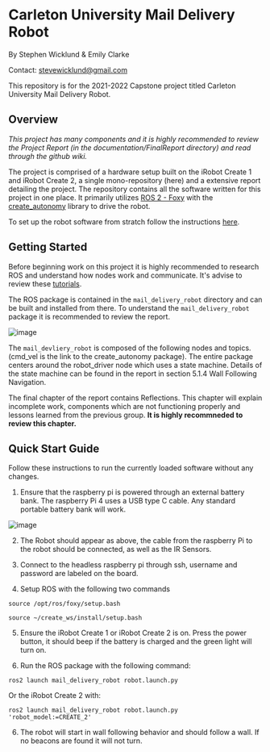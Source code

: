 # Carleton University Mail Delivery Robot
By Stephen Wicklund & Emily Clarke

Contact: stevewicklund@gmail.com

This repository is for the 2021-2022 Capstone project titled Carleton University Mail Delivery Robot.

## Overview

*This project has many components and it is highly recommended to review the Project Report (in the documentation/FinalReport directory) and read through the github wiki.*

The project is comprised of a hardware setup built on the iRobot Create 1 and iRobot Create 2, a single mono-repository (here) and a extensive report detailing the project. The repository contains all the software written for this project in one place. It primarily utilizes [ROS 2 - Foxy](https://docs.ros.org/en/foxy/index.html) with the [create_autonomy](https://github.com/AutonomyLab/create_robot/tree/foxy) library to drive the robot.

To set up the robot software from stratch follow the instructions [here](https://github.com/SteveWick/carleton-mail-delivery-robot/wiki/Robot-Set-up-ROS2).


## Getting Started

Before beginning work on this project it is highly recommended to research ROS and understand how nodes work and communicate. It's advise to review these [tutorials](https://docs.ros.org/en/foxy/Tutorials.html).

The ROS package is contained in the `mail_delivery_robot` directory and can be built and installed from there. To understand the `mail_delivery_robot` package it is recommended to review the report.

![image](https://user-images.githubusercontent.com/24395948/163036269-65eed720-d5c1-4cd5-9d57-b29a84a874de.png)

The `mail_devliery_robot` is composed of the following nodes and topics. (cmd_vel is the link to the create_autonomy package). The entire package centers around the robot_driver node which uses a state machine. Details of the state machine can be found in the report in section 5.1.4 Wall Following Navigation.

The final chapter of the report contains Reflections. This chapter will explain incomplete work, components which are not functioning properly and lessons learned from the previous group. **It is highly recommneded to review this chapter.**


## Quick Start Guide
Follow these instructions to run the currently loaded software without any changes.

1. Ensure that the raspberry pi is powered through an external battery bank. The raspberry Pi 4 uses a USB type C cable. Any standard portable battery bank will work.

![image](https://user-images.githubusercontent.com/24395948/163032276-5105b304-591c-4786-bd1e-547c2c962ddf.png)


2. The Robot should appear as above, the cable from the raspberry Pi to the robot should be connected, as well as the IR Sensors.


4. Connect to the headless raspberry pi through ssh, username and password are labeled on the board.


6. Setup ROS with the following two commands


`source /opt/ros/foxy/setup.bash`


`source ~/create_ws/install/setup.bash`

5. Ensure the iRobot Create 1 or iRobot Create 2 is on. Press the power button, it should beep if the battery is charged and the green light will turn on.

5. Run the ROS package with the following command:


`ros2 launch mail_delivery_robot robot.launch.py`


Or the iRobot Create 2 with:


`ros2 launch mail_delivery_robot robot.launch.py 'robot_model:=CREATE_2'`


6. The robot will start in wall following behavior and should follow a wall. If no beacons are found it will not turn.
